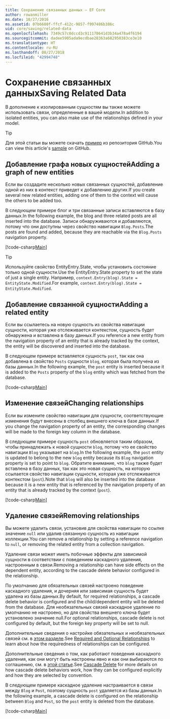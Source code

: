 ```yaml
---
title: Сохранение связанных данных — EF Core
author: rowanmiller
ms.date: 10/27/2016
ms.assetid: 07b6680f-ffcf-412c-9857-f997486b386c
uid: core/saving/related-data
ms.openlocfilehash: 7349c57c0dccd3c911178641d3b34a478a4f6194
ms.sourcegitcommit: dadee5905ada9ecdbae28363a682950383ce3e10
ms.translationtype: HT
ms.contentlocale: ru-RU
ms.lasthandoff: 08/27/2018
ms.locfileid: "42994748"
---
```

# <a name="saving-related-data"></a><span data-ttu-id="66033-102">Сохранение связанных данных</span><span class="sxs-lookup"><span data-stu-id="66033-102">Saving Related Data</span></span>

<span data-ttu-id="66033-103">В дополнение к изолированным сущностям вы также можете использовать связи, определенные в вашей модели.</span><span class="sxs-lookup"><span data-stu-id="66033-103">In addition to isolated entities, you can also make use of the relationships defined in your model.</span></span>

> [!TIP]  
> <span data-ttu-id="66033-104">Для этой статьи вы можете скачать [пример](https://github.com/aspnet/EntityFramework.Docs/tree/master/samples/core/Saving/Saving/RelatedData/) из репозитория GitHub.</span><span class="sxs-lookup"><span data-stu-id="66033-104">You can view this article's [sample](https://github.com/aspnet/EntityFramework.Docs/tree/master/samples/core/Saving/Saving/RelatedData/) on GitHub.</span></span>

## <a name="adding-a-graph-of-new-entities"></a><span data-ttu-id="66033-105">Добавление графа новых сущностей</span><span class="sxs-lookup"><span data-stu-id="66033-105">Adding a graph of new entities</span></span>

<span data-ttu-id="66033-106">Если вы создадите несколько новых связанных сущностей, добавление одной из них в контекст приведет к добавлению других.</span><span class="sxs-lookup"><span data-stu-id="66033-106">If you create several new related entities, adding one of them to the context will cause the others to be added too.</span></span>

<span data-ttu-id="66033-107">В следующем примере блог и три связанные записи вставляются в базу данных.</span><span class="sxs-lookup"><span data-stu-id="66033-107">In the following example, the blog and three related posts are all inserted into the database.</span></span> <span data-ttu-id="66033-108">Записи обнаруживаются и добавляются, потому что они доступны через свойство навигации `Blog.Posts`.</span><span class="sxs-lookup"><span data-stu-id="66033-108">The posts are found and added, because they are reachable via the `Blog.Posts` navigation property.</span></span>

[!code-csharp[Main](../../../samples/core/Saving/Saving/RelatedData/Sample.cs#AddingGraphOfEntities)]

> [!TIP]  
> <span data-ttu-id="66033-109">Используйте свойство EntityEntry.State, чтобы установить состояние только одной сущности.</span><span class="sxs-lookup"><span data-stu-id="66033-109">Use the EntityEntry.State property to set the state of just a single entity.</span></span> <span data-ttu-id="66033-110">Например, `context.Entry(blog).State = EntityState.Modified`.</span><span class="sxs-lookup"><span data-stu-id="66033-110">For example, `context.Entry(blog).State = EntityState.Modified`.</span></span>

## <a name="adding-a-related-entity"></a><span data-ttu-id="66033-111">Добавление связанной сущности</span><span class="sxs-lookup"><span data-stu-id="66033-111">Adding a related entity</span></span>

<span data-ttu-id="66033-112">Если вы ссылаетесь на новую сущность из свойства навигации сущности, которая уже отслеживается контекстом, сущность будет обнаружена и вставлена в базу данных.</span><span class="sxs-lookup"><span data-stu-id="66033-112">If you reference a new entity from the navigation property of an entity that is already tracked by the context, the entity will be discovered and inserted into the database.</span></span>

<span data-ttu-id="66033-113">В следующем примере вставляется сущность `post`, так как она добавлена в свойство `Posts` сущности `blog`, которая была получена из базы данных.</span><span class="sxs-lookup"><span data-stu-id="66033-113">In the following example, the `post` entity is inserted because it is added to the `Posts` property of the `blog` entity which was fetched from the database.</span></span>

[!code-csharp[Main](../../../samples/core/Saving/Saving/RelatedData/Sample.cs#AddingRelatedEntity)]

## <a name="changing-relationships"></a><span data-ttu-id="66033-114">Изменение связей</span><span class="sxs-lookup"><span data-stu-id="66033-114">Changing relationships</span></span>

<span data-ttu-id="66033-115">Если вы измените свойство навигации для сущности, соответствующие изменения будут внесены в столбец внешнего ключа в базе данных.</span><span class="sxs-lookup"><span data-stu-id="66033-115">If you change the navigation property of an entity, the corresponding changes will be made to the foreign key column in the database.</span></span>

<span data-ttu-id="66033-116">В следующем примере сущность `post` обновляется таким образом, чтобы принадлежать к новой сущности `blog`, потому что ее свойство навигации `Blog` указывает на `blog`.</span><span class="sxs-lookup"><span data-stu-id="66033-116">In the following example, the `post` entity is updated to belong to the new `blog` entity because its `Blog` navigation property is set to point to `blog`.</span></span> <span data-ttu-id="66033-117">Обратите внимание, что `blog` также будет вставлена в базу данных, так как это новая сущность, на которую ссылается свойство навигации сущности, которая уже отслеживается контекстом (`post`).</span><span class="sxs-lookup"><span data-stu-id="66033-117">Note that `blog` will also be inserted into the database because it is a new entity that is referenced by the navigation property of an entity that is already tracked by the context (`post`).</span></span>

[!code-csharp[Main](../../../samples/core/Saving/Saving/RelatedData/Sample.cs#ChangingRelationships)]

## <a name="removing-relationships"></a><span data-ttu-id="66033-118">Удаление связей</span><span class="sxs-lookup"><span data-stu-id="66033-118">Removing relationships</span></span>

<span data-ttu-id="66033-119">Вы можете удалить связи, установив для свойства навигации по ссылке значение `null` или удалив связанную сущность из навигации коллекции.</span><span class="sxs-lookup"><span data-stu-id="66033-119">You can remove a relationship by setting a reference navigation to `null`, or removing the related entity from a collection navigation.</span></span>

<span data-ttu-id="66033-120">Удаление связи может иметь побочные эффекты для зависимой сущности в соответствии с поведением каскадного удаления, настроенным в связи.</span><span class="sxs-lookup"><span data-stu-id="66033-120">Removing a relationship can have side effects on the dependent entity, according to the cascade delete behavior configured in the relationship.</span></span>

<span data-ttu-id="66033-121">По умолчанию для обязательных связей настроено поведение каскадного удаления, и дочерняя или зависимая сущность будет удалена из базы данных.</span><span class="sxs-lookup"><span data-stu-id="66033-121">By default, for required relationships, a cascade delete behavior is configured and the child/dependent entity will be deleted from the database.</span></span> <span data-ttu-id="66033-122">Для необязательных связей каскадное удаление по умолчанию не настроено, но для свойства внешнего ключа будет установлено значение null.</span><span class="sxs-lookup"><span data-stu-id="66033-122">For optional relationships, cascade delete is not configured by default, but the foreign key property will be set to null.</span></span>

<span data-ttu-id="66033-123">Дополнительные сведения о настройке обязательных и необязательных связей см. в [этом разделе](../modeling/relationships.md#required-and-optional-relationships).</span><span class="sxs-lookup"><span data-stu-id="66033-123">See [Required and Optional Relationships](../modeling/relationships.md#required-and-optional-relationships) to learn about how the requiredness of relationships can be configured.</span></span>

<span data-ttu-id="66033-124">Дополнительные сведения о том, как работают поведения каскадного удаления, как они могут быть настроены явно и как они выбираются по соглашению, см. в [этой статье](cascade-delete.md).</span><span class="sxs-lookup"><span data-stu-id="66033-124">See [Cascade Delete](cascade-delete.md) for more details on how cascade delete behaviors work, how they can be configured explicitly and  how they are selected by convention.</span></span>

<span data-ttu-id="66033-125">В следующем примере каскадное удаление настраивается в связи между `Blog` ​​и `Post`, поэтому сущность `post` удаляется из базы данных.</span><span class="sxs-lookup"><span data-stu-id="66033-125">In the following example, a cascade delete is configured on the relationship between `Blog` and `Post`, so the `post` entity is deleted from the database.</span></span>

[!code-csharp[Main](../../../samples/core/Saving/Saving/RelatedData/Sample.cs#RemovingRelationships)]
